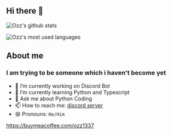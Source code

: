 ## Hi there 👋

![Ozz's github stats](https://github-readme-stats.vercel.app/api?username=Psyphen36&show_icons=true&theme=tokyonight)

![Ozz's most used languages](https://github-readme-stats.vercel.app/api/top-langs/?username=Psyphen36&show_icons=true&theme=tokyonight)

## About me
### I am trying to be someone which i haven't become yet


- 🔭 I’m currently working on Discord Bot
- 🌱 I’m currently learning Python and Typescript
- 💬 Ask me about Python Coding
- 📫 How to reach me: [discord server](https://discord.gg/hCyf6JDVXy)
- 😄 Pronouns: `He/Him`

https://buymeacoffee.com/ozz1337
